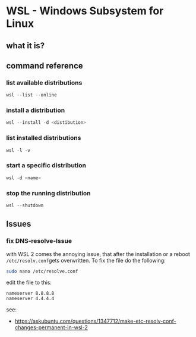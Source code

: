 # WSL - Windows Subsystem for Linux
## what it is?
## command reference
### list available distributions
```powershell
wsl --list --online
```
### install a distribution
```powershell
wsl --install -d <distibution>
```
### list installed distributions
```powershell
wsl -l -v
```
### start a specific distribution
```powershell
wsl -d <name>
```
### stop the running distribution
```powershell
wsl --shutdown
```
## Issues
### fix DNS-resolve-Issue
with WSL 2 comes the annoying issue, that after the installation or a reboot `/etc/resolv.conf`gets overwritten. To fix the file do the following:
```bash
sudo nano /etc/resolve.conf
```
edit the file to this:
```
nameserver 8.8.8.8
nameserver 4.4.4.4
```
see:
- https://askubuntu.com/questions/1347712/make-etc-resolv-conf-changes-permanent-in-wsl-2